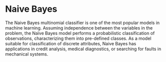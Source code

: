 # Naive Bayes

The Naive Bayes multinomial classifier is one of the most popular models in machine learning. Assuming independence between the variables in the problem, the Naïve Bayes model performs a probabilistic classification of observations, characterizing them into pre-defined classes.
As a model suitable for classification of discrete attributes, Naive Bayes has applications in credit analysis, medical diagnostics, or searching for faults in mechanical systems.